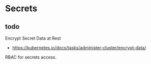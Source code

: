 # Secrets

## todo

Encrypt Secret Data at Rest
- https://kubernetes.io/docs/tasks/administer-cluster/encrypt-data/

RBAC for secrets access.